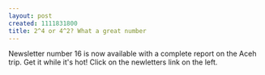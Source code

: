 ```yaml
--- 
layout: post
created: 1111831800
title: 2^4 or 4^2? What a great number
---
```

Newsletter number 16 is now available with a complete report on the Aceh trip.  Get it while it's hot!  Click on the newletters link on the left.
